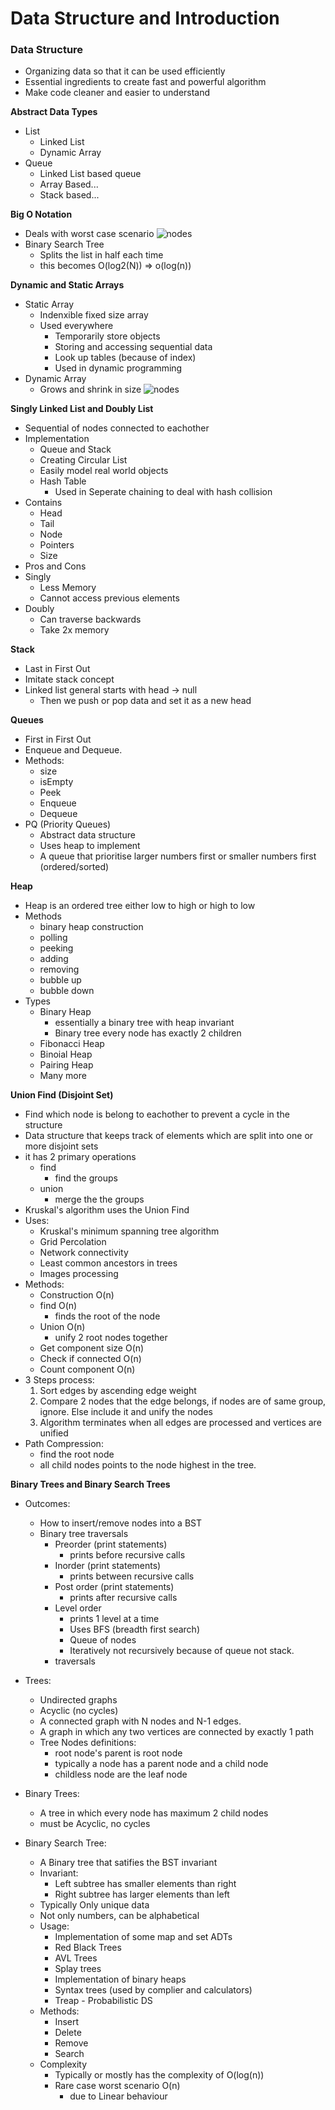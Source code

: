 # Data Structure and Introduction  
 
### Data Structure  
- Organizing data so that it can be used efficiently
- Essential ingredients to create fast and powerful algorithm
- Make code cleaner and easier to understand

**Abstract Data Types**
- List
    - Linked List
    - Dynamic Array
- Queue
    - Linked List based queue
    - Array Based...
    - Stack based...

**Big O Notation**
- Deals with worst case scenario
![nodes](https://raw.githubusercontent.com/khongminhtn/software-engineering-studies/main/youtube/image/big-o-notation.png)  
- Binary Search Tree
    - Splits the list in half each time
    - this becomes O(log2(N)) => o(log(n))
 
**Dynamic and Static Arrays**
- Static Array
    - Indenxible fixed size array
    - Used everywhere
        - Temporarily store objects
        - Storing and accessing sequential data
        - Look up tables (because of index)
        - Used in dynamic programming
- Dynamic Array
    - Grows and shrink in size
![nodes](https://raw.githubusercontent.com/khongminhtn/software-engineering-studies/main/youtube/image/dynamic-static-array.png)  
 
**Singly Linked List and Doubly List**
- Sequential of nodes connected to eachother
- Implementation
    - Queue and Stack
    - Creating Circular List
    - Easily model real world objects
    - Hash Table
        - Used in Seperate chaining to deal with hash collision
- Contains
    - Head
    - Tail
    - Node
    - Pointers
    - Size
- Pros and Cons
- Singly
    - Less Memory
    - Cannot access previous elements
- Doubly
    - Can traverse backwards
    - Take 2x memory
 
**Stack**
- Last in First Out
- Imitate stack concept
- Linked list general starts with head -> null
    - Then we push or pop data and set it as a new head

**Queues**
- First in First Out
- Enqueue and Dequeue.
- Methods:
    - size
    - isEmpty
    - Peek
    - Enqueue
    - Dequeue
- PQ (Priority Queues)
    - Abstract data structure
    - Uses heap to implement
    - A queue that prioritise larger numbers first or smaller numbers first (ordered/sorted)

**Heap**

- Heap is an ordered tree either low to high or high to low
- Methods
    - binary heap construction
    - polling
    - peeking
    - adding
    - removing  
    - bubble up
    - bubble down
- Types
    - Binary Heap
        - essentially a binary tree with heap invariant
        - Binary tree every node has exactly 2 children
    - Fibonacci Heap
    - Binoial Heap
    - Pairing Heap
    - Many more

**Union Find (Disjoint Set)**
- Find which node is belong to eachother to prevent a cycle in the structure
- Data structure that keeps track of elements which are split into one or more disjoint sets
- it has 2 primary operations
    - find
        - find the groups
    - union
        - merge the the groups
- Kruskal's algorithm uses the Union Find
- Uses:
    - Kruskal's minimum spanning tree algorithm
    - Grid Percolation
    - Network connectivity
    - Least common ancestors in trees
    - Images processing
- Methods:
    - Construction O(n)
    - find O(n)
        - finds the root of the node
    - Union O(n)
        - unify 2 root nodes together
    - Get component size O(n)
    - Check if connected O(n)
    - Count component O(n)
- 3 Steps process:
    1. Sort edges by ascending edge weight
    2. Compare 2 nodes that the edge belongs, if nodes are of same group, ignore. Else include it and unify the nodes
    3. Algorithm terminates when all edges are processed and vertices are unified
- Path Compression:
    - find the root node
    - all child nodes points to the node highest in the tree.
 
**Binary Trees and Binary Search Trees**  
- Outcomes:
    - How to insert/remove nodes into a BST
    - Binary tree traversals
        - Preorder (print statements)
            - prints before recursive calls
        - Inorder (print statements)
            - prints between recursive calls
        - Post order (print statements)
            - prints after recursive calls
        - Level order
            - prints 1 level at a time
            - Uses BFS (breadth first search)
            - Queue of nodes
            - Iteratively not recursively because of queue not stack.
        - traversals
- Trees:
    - Undirected graphs
    - Acyclic (no cycles)
    - A connected graph with N nodes and N-1 edges.
    - A graph in which any two vertices are connected by exactly 1 path
    - Tree Nodes definitions:
        - root node's parent is root node
        - typically a node has a parent node and a child node
        - childless node are the leaf node
- Binary Trees:
    - A tree in which every node has maximum 2 child nodes
    - must be Acyclic, no cycles

- Binary Search Tree:
    - A Binary tree that satifies the BST invariant
    - Invariant:
        - Left subtree has smaller elements than right
        - Right subtree has larger elements than left
    - Typically Only unique data
    - Not only numbers, can be alphabetical
    - Usage:
        - Implementation of some map and set ADTs
        - Red Black Trees
        - AVL Trees
        - Splay trees
        - Implementation of binary heaps
        - Syntax trees (used by complier and calculators)
        - Treap - Probabilistic DS
    - Methods:
        - Insert
        - Delete
        - Remove
        - Search
    - Complexity
        - Typically or mostly has the complexity of O(log(n))
        - Rare case worst scenario O(n)
            - due to Linear behaviour